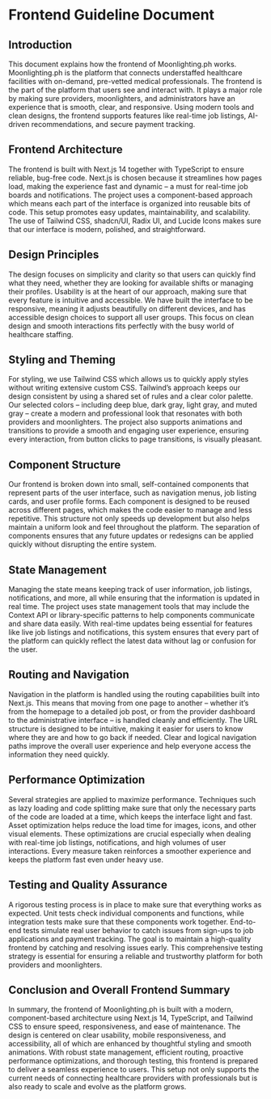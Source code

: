 # Frontend Guideline Document

## Introduction

This document explains how the frontend of Moonlighting.ph works. Moonlighting.ph is the platform that connects understaffed healthcare facilities with on-demand, pre-vetted medical professionals. The frontend is the part of the platform that users see and interact with. It plays a major role by making sure providers, moonlighters, and administrators have an experience that is smooth, clear, and responsive. Using modern tools and clean designs, the frontend supports features like real-time job listings, AI-driven recommendations, and secure payment tracking.

## Frontend Architecture

The frontend is built with Next.js 14 together with TypeScript to ensure reliable, bug-free code. Next.js is chosen because it streamlines how pages load, making the experience fast and dynamic – a must for real-time job boards and notifications. The project uses a component-based approach which means each part of the interface is organized into reusable bits of code. This setup promotes easy updates, maintainability, and scalability. The use of Tailwind CSS, shadcn/UI, Radix UI, and Lucide Icons makes sure that our interface is modern, polished, and straightforward.

## Design Principles

The design focuses on simplicity and clarity so that users can quickly find what they need, whether they are looking for available shifts or managing their profiles. Usability is at the heart of our approach, making sure that every feature is intuitive and accessible. We have built the interface to be responsive, meaning it adjusts beautifully on different devices, and has accessible design choices to support all user groups. This focus on clean design and smooth interactions fits perfectly with the busy world of healthcare staffing.

## Styling and Theming

For styling, we use Tailwind CSS which allows us to quickly apply styles without writing extensive custom CSS. Tailwind’s approach keeps our design consistent by using a shared set of rules and a clear color palette. Our selected colors – including deep blue, dark gray, light gray, and muted gray – create a modern and professional look that resonates with both providers and moonlighters. The project also supports animations and transitions to provide a smooth and engaging user experience, ensuring every interaction, from button clicks to page transitions, is visually pleasant.

## Component Structure

Our frontend is broken down into small, self-contained components that represent parts of the user interface, such as navigation menus, job listing cards, and user profile forms. Each component is designed to be reused across different pages, which makes the code easier to manage and less repetitive. This structure not only speeds up development but also helps maintain a uniform look and feel throughout the platform. The separation of components ensures that any future updates or redesigns can be applied quickly without disrupting the entire system.

## State Management

Managing the state means keeping track of user information, job listings, notifications, and more, all while ensuring that the information is updated in real time. The project uses state management tools that may include the Context API or library-specific patterns to help components communicate and share data easily. With real-time updates being essential for features like live job listings and notifications, this system ensures that every part of the platform can quickly reflect the latest data without lag or confusion for the user.

## Routing and Navigation

Navigation in the platform is handled using the routing capabilities built into Next.js. This means that moving from one page to another – whether it’s from the homepage to a detailed job post, or from the provider dashboard to the administrative interface – is handled cleanly and efficiently. The URL structure is designed to be intuitive, making it easier for users to know where they are and how to go back if needed. Clear and logical navigation paths improve the overall user experience and help everyone access the information they need quickly.

## Performance Optimization

Several strategies are applied to maximize performance. Techniques such as lazy loading and code splitting make sure that only the necessary parts of the code are loaded at a time, which keeps the interface light and fast. Asset optimization helps reduce the load time for images, icons, and other visual elements. These optimizations are crucial especially when dealing with real-time job listings, notifications, and high volumes of user interactions. Every measure taken reinforces a smoother experience and keeps the platform fast even under heavy use.

## Testing and Quality Assurance

A rigorous testing process is in place to make sure that everything works as expected. Unit tests check individual components and functions, while integration tests make sure that these components work together. End-to-end tests simulate real user behavior to catch issues from sign-ups to job applications and payment tracking. The goal is to maintain a high-quality frontend by catching and resolving issues early. This comprehensive testing strategy is essential for ensuring a reliable and trustworthy platform for both providers and moonlighters.

## Conclusion and Overall Frontend Summary

In summary, the frontend of Moonlighting.ph is built with a modern, component-based architecture using Next.js 14, TypeScript, and Tailwind CSS to ensure speed, responsiveness, and ease of maintenance. The design is centered on clear usability, mobile responsiveness, and accessibility, all of which are enhanced by thoughtful styling and smooth animations. With robust state management, efficient routing, proactive performance optimizations, and thorough testing, this frontend is prepared to deliver a seamless experience to users. This setup not only supports the current needs of connecting healthcare providers with professionals but is also ready to scale and evolve as the platform grows.
